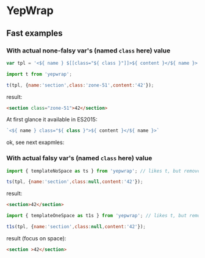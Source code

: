 # YepWrap

## Fast examples
### With actual none-falsy var's (named `class` here) value
```js
var tpl = '<${ name } $[[class="${ class }"]]>${ content }</${ name }>';

import t from 'yepwrap';

t(tpl, {name:'section',class:'zone-51',content:'42'});
```

result:
```html
<section class="zone-51">42</section>
```

At first glance it available in ES2015:
```js
`<${ name } class="${ class }">${ content }</${ name }>`
```

ok, see next exapmles:

### With actual **falsy** var's (named `class` here) value
```js
import { templateNoSpace as ts } from 'yepwrap'; // likes t, but removes **all** spaces around

ts(tpl, {name:'section',class:null,content:'42'});
```

result:
```html
<section>42</section>
```

```js
import { templateOneSpace as t1s } from 'yepwrap'; // likes t, but removes **extra** spaces around

t1s(tpl, {name:'section',class:null,content:'42'});
```

result (focus on space):
```html
<section >42</section>
```
